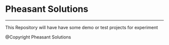 # Pheasant Solutions
------------------------------------

This Repository will have have some demo or test projects for experiment 


@Copyright Pheasant Solutions